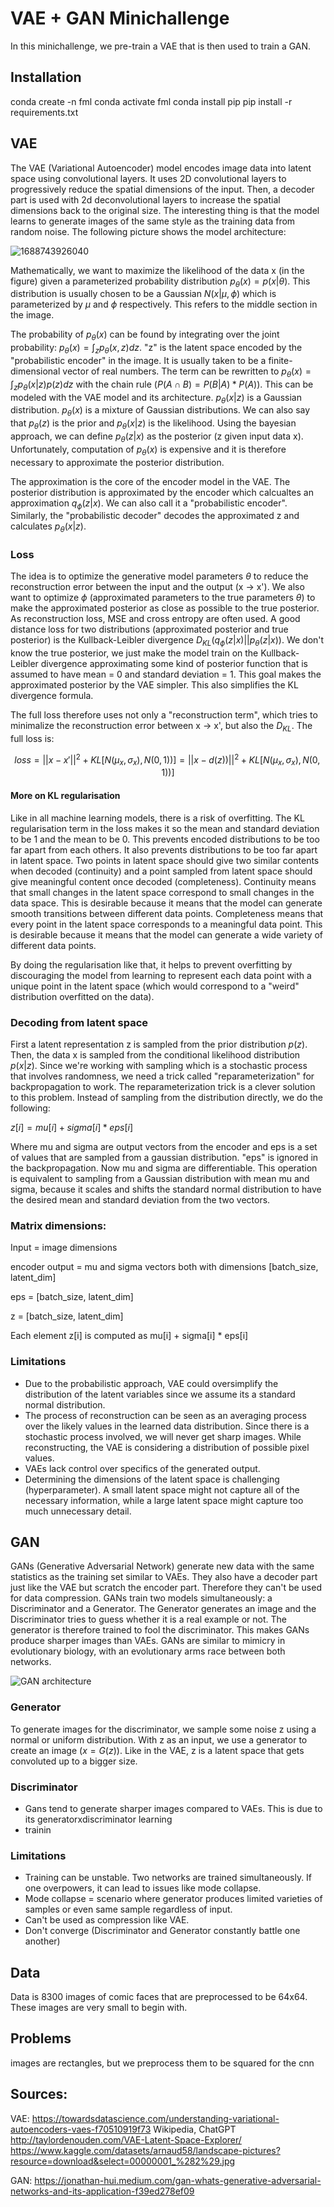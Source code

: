 # VAE + GAN Minichallenge

In this minichallenge, we pre-train a VAE that is then used to train a GAN.

## Installation

conda create -n fml
conda activate fml
conda install pip
pip install -r requirements.txt

## VAE

The VAE (Variational Autoencoder) model encodes image data into latent space using convolutional layers. It uses 2D convolutional layers to progressively reduce the spatial dimensions of the input. Then, a decoder part is used with 2d deconvolutional layers to increase the spatial dimensions back to the original size. The interesting thing is that the model learns to generate images of the same style as the training data from random noise. The following picture shows the model architecture:

![1688743926040](image/README/1688743926040.png)

Mathematically, we want to maximize the likelihood of the data x (in the figure) given a parameterized probability distribution $p_\theta(x) = p(x|\theta)$. This distribution is usually chosen to be a Gaussian $N(x|\mu, \phi)$ which is parameterized by $\mu$ and $\phi$ respectively. This refers to the middle section in the image.

The probability of $p_\theta(x)$ can be found by integrating over the joint probability: $p_\theta(x) = \int_z p_\theta(x, z)dz$. "z" is the latent space encoded by the "probabilistic encoder" in the image. It is usually taken to be a finite-dimensional vector of real numbers. The term can be rewritten to $p_\theta(x) = \int_z p_\theta(x|z)p(z)dz$ with the chain rule ($P(A \cap B) = P(B | A) * P(A)$). This can be modeled with the VAE model and its architecture.  $p_\theta(x|z)$ is a Gaussian distribution. $p_\theta(x)$ is a mixture of Gaussian distributions. We can also say that $p_\theta(z)$ is the prior and $p_\theta(x|z)$ is the likelihood. Using the bayesian approach, we can define $p_\theta(z|x)$ as the posterior (z given input data x). Unfortunately, computation of $p_\theta(x)$ is expensive and it is therefore necessary to approximate the posterior distribution.

The approximation is the core of the encoder model in the VAE. The posterior distribution is approximated by the encoder which calcualtes an approximation $q_\phi(z|x)$. We can also call it a "probabilistic encoder". Similarly, the "probabilistic decoder" decodes the approximated z and calculates $p_\theta(x|z)$.

### Loss

The idea is to optimize the generative model parameters $\theta$ to reduce the reconstruction error between the input and the output (x &rarr; x'). We also want to optimize $\phi$ (approximated parameters to the true parameters $\theta$) to make the approximated posterior as close as possible to the true posterior. As reconstruction loss, MSE and cross entropy are often used. A good distance loss for two distributions (approximated posterior and true posterior) is the Kullback-Leibler divergence $D_{KL}(q_\phi(z|x) || p_\theta(z|x))$. We don't know the true posterior, we just make the model train on the Kullback-Leibler divergence approximating some kind of posterior function that is assumed to have mean = 0 and standard deviation = 1. This goal makes the approximated posterior by the VAE simpler. This also simplifies the KL divergence formula.

The full loss therefore uses not only a "reconstruction term", which tries to minimalize the reconstruction error between x &rarr; x', but also the $D_{KL}$. The full loss is:

$$
loss = ||x-x'||^2 + KL[N(\mu_x, \sigma_x), N(0, 1))] = ||x-d(z))||^2 + KL[N(\mu_x, \sigma_x), N(0, 1))]
$$

#### More on KL regularisation

Like in all machine learning models, there is a risk of overfitting. The KL regularisation term in the loss makes it so the mean and standard deviation to be 1 and the mean to be 0. This prevents encoded distributions to be too far apart from each others. It also prevents distributions to be too far apart in latent space. Two points in latent space should give two similar contents when decoded (continuity) and a point sampled from latent space should give meaningful content once decoded (completeness). Continuity means that small changes in the latent space correspond to small changes in the data space. This is desirable because it means that the model can generate smooth transitions between different data points. Completeness means that every point in the latent space corresponds to a meaningful data point. This is desirable because it means that the model can generate a wide variety of different data points.

By doing the regularisation like that, it helps to prevent overfitting by discouraging the model from learning to represent each data point with a unique point in the latent space (which would correspond to a "weird" distribution overfitted on the data).

### Decoding from latent space

First a latent representation z is sampled from the prior distribution $p(z)$. Then, the data x is sampled from the conditional likelihood distribution $p(x|z)$. Since we're working with sampling which is a stochastic process that involves randomness, we need a trick called "reparameterization" for backpropagation to work. The reparameterization trick is a clever solution to this problem. Instead of sampling from the distribution directly, we do the following:

$z[i] = mu[i] + sigma[i] * eps[i]$

Where mu and sigma are output vectors from the encoder and eps is a set of values that are sampled from a gaussian distribution. "eps" is ignored in the backpropagation. Now mu and sigma are differentiable. This operation is equivalent to sampling from a Gaussian distribution with mean mu and sigma, because it scales and shifts the standard normal distribution to have the desired mean and standard deviation from the two vectors.

### Matrix dimensions:

Input = image dimensions

encoder output = mu and sigma vectors both with dimensions [batch_size, latent_dim]

eps = [batch_size, latent_dim]

z = [batch_size, latent_dim]

Each element z[i] is computed as mu[i] + sigma[i] * eps[i]

### Limitations

- Due to the probabilistic approach, VAE could oversimplify the distribution of the latent variables since we assume its a standard normal distribution.
- The process of reconstruction can be seen as an averaging process over the likely values in the learned data distribution. Since there is a stochastic process involved, we will never get sharp images. While reconstructing, the VAE is considering a distribution of possible pixel values.
- VAEs lack control over specifics of the generated output. 
- Determining the dimensions of the latent space is challenging (hyperparameter). A small latent space might not capture all of the necessary information, while a large latent space might capture too much unnecessary detail.

## GAN

GANs (Generative Adversarial Network) generate new data with the same statistics as the training set similar to VAEs. They also have a decoder part just like the VAE but scratch the encoder part. Therefore they can't be used for data compression. GANs train two models simultaneously: a Discriminator and a Generator. The Generator generates an image and the Discriminator tries to guess whether it is a real example or not. The generator is therefore trained to fool the discriminator. This makes GANs produce sharper images than VAEs. GANs are similar to mimicry in evolutionary biology, with an evolutionary arms race between both networks. 

![GAN architecture](image/README/gan.png)

### Generator

To generate images for the discriminator, we sample some noise z using a normal or uniform distribution. With z as an input, we use a generator to create an image ($x=G(z)$). Like in the VAE, z is a latent space that gets convoluted up to a bigger size. 

### Discriminator

- Gans tend to generate sharper images compared to VAEs. This is due to its generatorxdiscriminator learning
- trainin

### Limitations
- Training can be unstable. Two networks are trained simultaneously. If one overpowers, it can lead to issues like mode collapse.
- Mode collapse = scenario where generator produces limited varieties of samples or even same sample regardless of input. 
- Can't be used as compression like VAE.
- Don't converge (Discriminator and Generator constantly battle one another)


## Data


Data is 8300 images of comic faces that are preprocessed to be 64x64. These images are very small to begin with.

## Problems

images are rectangles, but we preprocess them to be squared for the cnn


## Sources:
VAE: https://towardsdatascience.com/understanding-variational-autoencoders-vaes-f70510919f73
Wikipedia, ChatGPT
http://taylordenouden.com/VAE-Latent-Space-Explorer/
https://www.kaggle.com/datasets/arnaud58/landscape-pictures?resource=download&select=00000001_%282%29.jpg

GAN: https://jonathan-hui.medium.com/gan-whats-generative-adversarial-networks-and-its-application-f39ed278ef09